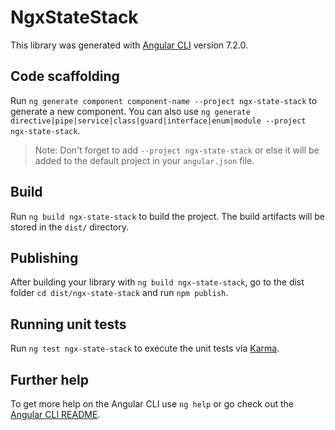 # NgxStateStack

This library was generated with [Angular CLI](https://github.com/angular/angular-cli) version 7.2.0.

## Code scaffolding

Run `ng generate component component-name --project ngx-state-stack` to generate a new component. You can also use `ng generate directive|pipe|service|class|guard|interface|enum|module --project ngx-state-stack`.
> Note: Don't forget to add `--project ngx-state-stack` or else it will be added to the default project in your `angular.json` file. 

## Build

Run `ng build ngx-state-stack` to build the project. The build artifacts will be stored in the `dist/` directory.

## Publishing

After building your library with `ng build ngx-state-stack`, go to the dist folder `cd dist/ngx-state-stack` and run `npm publish`.

## Running unit tests

Run `ng test ngx-state-stack` to execute the unit tests via [Karma](https://karma-runner.github.io).

## Further help

To get more help on the Angular CLI use `ng help` or go check out the [Angular CLI README](https://github.com/angular/angular-cli/blob/master/README.md).
